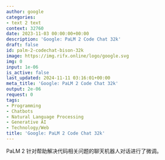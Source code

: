 ```yaml
---
author: google
categories:
- text 2 text
context: 32760
date: 2023-11-03 00:00:00+00:00
description: 'Google: PaLM 2 Code Chat 32k'
draft: false
id: palm-2-codechat-bison-32k
image: https://img.rifx.online/logo/google.svg
img: 0
input: 1e-06
is_active: false
last_updated: 2024-11-11 03:16:01+00:00
meta_title: 'Google: PaLM 2 Code Chat 32k'
output: 2e-06
request: 0
tags:
- Programming
- Chatbots
- Natural Language Processing
- Generative AI
- Technology/Web
title: 'Google: PaLM 2 Code Chat 32k'
---
```




PaLM 2 针对帮助解决代码相关问题的聊天机器人对话进行了微调。

